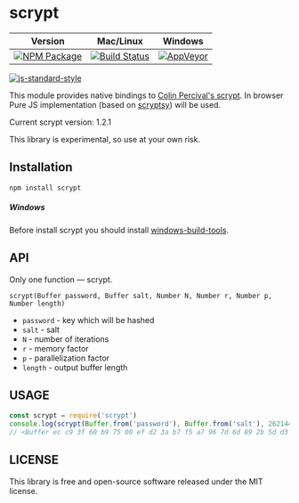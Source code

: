 # scrypt

Version | Mac/Linux | Windows
------- | --------- | -------
[![NPM Package](https://img.shields.io/npm/v/scrypt.svg?style=flat-square)](https://www.npmjs.org/package/scrypt) | [![Build Status](https://img.shields.io/travis/cryptocoinjs/scrypt.svg?branch=master&style=flat-square)](https://travis-ci.org/cryptocoinjs/scrypt) | [![AppVeyor](https://img.shields.io/appveyor/ci/fanatid/scrypt.svg?branch=master&style=flat-square)](https://ci.appveyor.com/project/fanatid/scrypt)

[![js-standard-style](https://cdn.rawgit.com/feross/standard/master/badge.svg)](https://github.com/feross/standard)

This module provides native bindings to [Colin Percival's scrypt][1]. In browser Pure JS implementation (based on [scryptsy](https://github.com/cryptocoinjs/scryptsy])) will be used.

Current scrypt version: 1.2.1

This library is experimental, so use at your own risk.

## Installation

`npm install scrypt`

##### Windows

Before install scrypt you should install [windows-build-tools][2].

## API

Only one function — scrypt.

`scrypt(Buffer password, Buffer salt, Number N, Number r, Number p, Number length)`

- `password` - key which will be hashed
- `salt` - salt
- `N` - number of iterations
- `r` - memory factor
- `p` - parallelization factor
- `length` - output buffer length

## USAGE

```js
const scrypt = require('scrypt')
console.log(scrypt(Buffer.from('password'), Buffer.from('salt'), 262144, 1, 8, 32))
// <Buffer ec c9 3f 60 b9 75 00 ef d2 3a b7 f5 a7 96 7d 6d 89 2b 5d d3 07 69 49 15 bd 69 03 28 e7 11 08 de>
```

## LICENSE

This library is free and open-source software released under the MIT license.

[1]: https://www.tarsnap.com/scrypt.html
[2]: https://github.com/felixrieseberg/windows-build-tools
